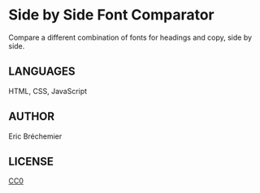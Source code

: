 Side by Side Font Comparator
============================

Compare a different combination of fonts for headings and copy, side by side.

LANGUAGES
---------

HTML, CSS, JavaScript

AUTHOR
------

Eric Bréchemier

LICENSE
-------

[CC0](http://creativecommons.org/publicdomain/zero/1.0/)
